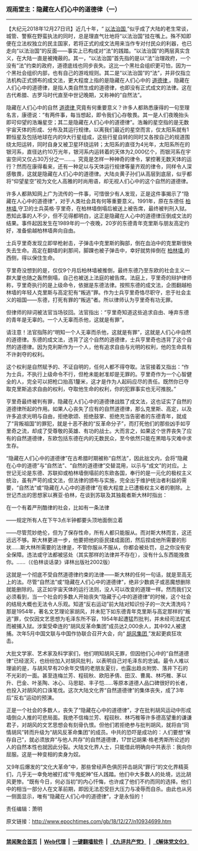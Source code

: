 ### 观雨堂主：隐藏在人们心中的道德律（一）
------------------------

<p>
 【大纪元2018年12月27日讯】近几十年，“
 <a href="http://www.epochtimes.com/gb/tag/%E4%BB%A5%E6%B3%95%E6%B2%BB%E5%9B%BD.html">
  以法治国
 </a>
 ”似乎成了大陆的老生常谈，城管、警察在野蛮执法的同时，总是理直气壮地将“以法治国”挂在嘴上。殊不知即便在立法权独立的民主国家，若将正式的成文法用来当作专对付民众的利器，也已走向“以法治国”的反面——事实上已构成对“法”的践踏。“以法治国”的两层真实含义，在大陆一直是被掩蔽的。其一，“以法治国”首先指的是以“法”治理政府，一个没有“法”约束的政府，道德底线也同步丧失。这比一个黑社会组织更可怕，因为一个黑社会组织内部，也有自己的游戏规则。其二是“以法治国”的“法”，并非仅指立法机构正式颁布的成文法，更大程度上指的是隐藏在人们心中的
 <a href="http://www.epochtimes.com/gb/tag/%E9%81%93%E5%BE%B7%E5%BE%8B.html">
  道德律
 </a>
 。隐藏在人们心中的道德律，是指人类自然生成的道德律，也即没有正式成文的法律。这在古代希腊、古罗马时代直至中世记晚期，又称神的“自然法”。
</p>
<p>
 隐藏在人们心中的自然
 <a href="http://www.epochtimes.com/gb/tag/%E9%81%93%E5%BE%B7%E5%BE%8B.html">
  道德律
 </a>
 究竟有何重要意义？许多人都熟悉康得的一句至理名言，康德说：“有两件事，每当想起，即令我们心存敬畏。其一是人们夜晚抬头即可仰望的浩瀚星空；其二是隐藏在人们心中的道德律”。浩瀚的星空指的是无数宇宙天体的形成、分布及其运行规律。以离我们最近的星空而言，仅太阳系就有1颗恒星及包括地球在内的9大行星组成，这些行星自转的同时又各按自己的规道围绕太阳运转，同时自身又被卫星环绕运转；太阳系的直径为4光年，太阳系所在的银河系，直径达约10万光年，银河系内运转着的天体为2,000亿个，而银河系在宇宙空间又仅占30万分之一……。究竟是怎样一种神奇的律令，掌控著无数天体的运行？然而在康得看来，还有一种足以与天体运行规律等量齐观的律令，同样令人深感敬畏，这就是隐藏在人们心中的道德律。大陆炎黄子孙们从高层到底层，似乎都将“仰望星空”视为文化人高雅的时尚用语，却无视人们心中的这个自然的道德律。
</p>
<p>
 许多人都熟知网上广为流传的一件事，可惜很少有人发现，正是这件事揭示了“隐藏在人心中的道德律”，对于人类社会具有何等重要意义。1991年，原在东德任
 <a href="http://www.epochtimes.com/gb/tag/%E6%9F%8F%E6%9E%97%E5%A2%99.html">
  柏林墙
 </a>
 守卫的士兵英格‧亨里奇，在柏林墙倒塌后被送上被告席，最终被判刑入狱。悉知此事的人不少，但不见得都明白，这正是隐藏在人心中的道德律压倒成文法的结果。事件起因发生在1989年的一个夜晚，20岁的东德青年克里斯与朋友高定约好，准备偷越柏林墙奔向自由。
</p>
<p>
 士兵亨里奇发现立即举枪射击，子弹击中克里斯的胸部，倒在血泊中的克里斯很快失去生命。高定在翻墙的刹那间，脚踝也被子弹击中，幸好就势摔倒在
 <a href="http://www.epochtimes.com/gb/tag/%E6%9F%8F%E6%9E%97%E5%A2%99.html">
  柏林墙
 </a>
 的西侧，得以保住生命。
</p>
<p>
 亨里奇没想到的是，仅仅9个月后柏林墙被推倒，最终东德乃至东欧的社会主义一群大厦也随之轰然倒塌，自己也被送上法庭的被告席。法庭上，亨里奇的辩护律师称，亨里奇执行的是上级命令，依据是东德法律。按照东德的成文法，企图翻越柏林墙的年轻人克里斯与高定犯有“叛逃”罪。作为士兵亨里奇恪尽职守，忠于社会主义的祖国——东德，打死有罪的“叛逃”者。所以律师认为亨里奇有功无罪。
</p>
<p>
 但律师的辩词被法官当场驳回。法官指出：“亨里奇知道这些追求自由、唾弃东德的青年是无辜的。一个人无辜而杀他，这就是有罪”。
</p>
<p>
 请注意！法官指陈的“明知一个人无辜而杀他，这就是有罪”，这就是人们心中自然的道德律。东德的成文法，违背了这个自然的道德律，士兵亨里奇也违背了这个自然的道德律。因为克利斯作为一个人，他有追求自由与光明的权利，他的生命具有不许剥夺的权利。
</p>
<p>
 这个权利是自然赋予的、不证自明的，任何人都不得夺取。法官接着又指出：“作为士兵，不执行上级命令不行，但枪未能射准却是无罪的。亨里奇作为一个心智健全的人，完全可以把枪口抬高1釐米，这才是作为人起码应尽的责任。既然你已夺取克里斯追求自由的权利，夺取他生命的权利，你的犯罪事实也无可推脱。”
</p>
<p>
 亨里奇最终被判有罪，隐藏在人们心中的道德律战胜了成文法，这也证实了自然的道德律所起的作用。如果人心丧失了应有的自然道德律，那么克里斯、高定，以及许多追求光明与自由，拒绝歌颂、拒绝鼓掌、拒绝充当告密者的东德青年，就成了“背叛祖国”的罪犯，就是十恶不赦的“反革命分子”，而打死他们的那些凶手如亨里奇之流，却成了受尊敬的英雄、有功的战士。大而言之，如果这个世界丧失了应有的自然道德律，东欧包括东德在内的无数民众，至今依然只能在黑暗与灾难中求生存。
</p>
<p>
 “隐藏在人们心中的道德律”在古希腊时期被称“自然法”，因此拙文内，会将“隐藏在心中的道德”与“自然法”、“自然的道德律”交替混用，以示与“成文”的对应。上世记无论是东德、苏联抑或柏林墙倒塌前的东欧各国，奉行的是一元化的极权主义统治，虽有严苛的成文法，但法律的颁布与实施，完全出于维护统治者利益的需要，“自然法”或“隐藏在人心中的道德律”在极大程度上已遭极权主义者的剔除。上世记杰出的思想家以赛亚‧伯林，在谈到苏联及其独裁者斯大林时指出：
</p>
<p>
 在一个有着严刑酷律的社会，比如有一条法律
</p>
<p>
 ——规定所有人在下午3点半钟都要头顶地面倒立着
</p>
<p>
 ——尽管荒妙绝伦，但为了保存性命，所有人都只能服从。而对斯大林而言，这还远远不够。斯大林更进一步，他要把他的臣民揉成面团，然后捏成他所需要的形状……斯大林所需要的法律是，不管你服从不服从，你都会被处罚，总之你没有安全保障。违法或守法都被惩处（其实那样的法律并不存在），没有什么东西能挽救你。……（《伯林谈话录》译林出版社2002版）
</p>
<p>
 这就是一个彻底不受自然道德律约束的法律——斯大林的任何一句话，就是至高无上的法。尽管“自然法”或“隐藏在人们心中的道德律”，绝非少数疯子或恶魔想删除就能删除的。这正如宇宙天体的运行法则，没人可以改变的道理一样。然而我们又必须看到，当一个社会的多数人开始丧失“隐藏于心中的道德律”的时候，这个社会的结局大概也无法令人乐观。知道“反右运动”前大陆对知识份子的一次大清洗吗？那是1954年，著名文艺理论家胡风，并未犯下如东德青年克里斯与高定那样的“叛逃”罪，仅仅因文艺思想为毛泽东所不容，1954年起遭猛烈批判，并未经司法程式而被捕入狱。涉案受牵连的“胡风反革命集团”成员达2,000余人，其中92人被逮捕。次年5月中国文联与中国作协联合召开大会，向“
 <a href="http://www.epochtimes.com/gb/tag/%E8%83%A1%E9%A3%8E%E9%9B%86%E5%9B%A2.html">
  胡风集团
 </a>
 ”发起更疯狂攻击。
</p>
<p>
 大批文学家、艺术家及科学家们，他们明知胡风无罪，但因他们心中的“自然道德律”已经泯灭，也纷纷加入对胡风批判，以表明自己对毛泽东的忠诚。最令人难以理谕的是，与胡风早有20余年交情的老朋友夏衍，也露出趋炎附势、落井下石的不光彩的一面。甚至连梅兰芳、程砚秋、欧阳矛倩、田汉、曹禺、林巧稚、茅以升、巴金、叶圣陶、冰心、马思聪、丰子恺……等原本道德人品口碑很好的长者，也投入对胡风的口诛笔伐。这次大陆文化界“自然道德律”的集体丧失，成了3年后“反右”运动的预演。
</p>
<p>
 正是一个社会的多数人，丧失了“隐藏在心中的道德律”，才在批判胡风运动中形成墙倒众人推的可悲局面。我绝不信梅兰芳、程砚秋、林巧稚等许多德高望重的谦谦君子，对胡风的文艺思想会有刻骨仇恨。但他们若拒绝参与批判胡风，就将由“同情胡风”转而升级为“胡风反革命集团”的成员。中共的恐吓是成功的：人们要想“保存自己”，就必须放弃“与他人共存”的自然道德律，17世记胡果‧格老秀斯所论述的人的自然本性也就因此分裂。大陆文化界人士，只能借此明确向中共表示：我向你屈服。这是一种变相的卖身为奴。
</p>
<p>
 又9年后爆发的“文化大革命”中，那些曾经声色俱厉抨击胡风“罪行”的文化界精英们，几乎无一幸免地被打成“牛鬼蛇神”任人践踏。他们中大多数人的处境，远比胡风更惨。“既有今日，何必当初”的内心忏悔，也许成了他们不约而同的选择。他们中的相当一部分人在文革前期，即因无法忍受巨大压力与凌辱而自杀。由此也从另一侧面显示，唯有“隐藏在人们心中的道德律”，才是永恒的！
</p>
<p>
 责任编辑：萧明
</p>

原文链接：http://www.epochtimes.com/gb/18/12/27/n10934699.htm


------------------------
#### [禁闻聚合首页](https://github.com/gfw-breaker/banned-news/blob/master/README.md) &nbsp;|&nbsp; [Web代理](https://github.com/gfw-breaker/open-proxy/blob/master/README.md) &nbsp;|&nbsp; [一键翻墙软件](https://github.com/gfw-breaker/nogfw/blob/master/README.md) &nbsp;|&nbsp; [《九评共产党》](https://github.com/gfw-breaker/9ping.md/blob/master/README.md#九评之一评共产党是什么) &nbsp;|&nbsp; [《解体党文化》](https://github.com/gfw-breaker/jtdwh.md/blob/master/README.md#绪论)